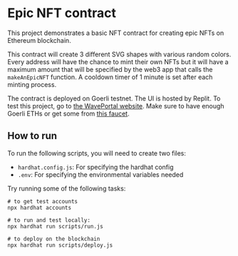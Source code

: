 # Epic NFT contract

This project demonstrates a basic NFT contract for creating epic NFTs on Ethereum blockchain.

This contract will create 3 different SVG shapes with various random colors.
Every address will have the chance to mint their own NFTs but it will have a maximum amount that will be specified by the web3 app that calls the `makeAnEpicNFT` function.
A cooldown timer of 1 minute is set after each minting process.

The contract is deployed on Goerli testnet. 
The UI is hosted by Replit. To test this project, go to [the WavePortal website](https://mahdieh-nft-project.mshavandi.repl.co).
Make sure to have enough Goerli ETHs or get some from [this faucet](https://goerlifaucet.com/).

## How to run

To run the following scripts, you will need to create two files:

- `hardhat.config.js`: For specifying the hardhat config
- `.env`: For specifying the environmental variables needed

Try running some of the following tasks:

```shell
# to get test accounts
npx hardhat accounts

# to run and test locally:
npx hardhat run scripts/run.js

# to deploy on the blockchain
npx hardhat run scripts/deploy.js
```
